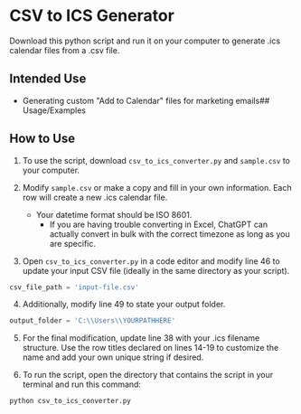 
# CSV to ICS Generator

Download this python script and run it on your computer to generate .ics calendar files from a .csv file.


## Intended Use

- Generating custom "Add to Calendar" files for marketing emails## Usage/Examples

## How to Use

1. To use the script, download `csv_to_ics_converter.py` and `sample.csv` to your computer.

2. Modify `sample.csv` or make a copy and fill in your own information. Each row will create a new .ics calendar file.
    - Your datetime format should be ISO 8601.
      - If you are having trouble converting in Excel, ChatGPT can actually convert in bulk with the correct timezone as long as you are specific.

3. Open `csv_to_ics_converter.py` in a code editor and modify line 46 to update your input CSV file (ideally in the same directory as your script).
```python
csv_file_path = 'input-file.csv'
```

4. Additionally, modify line 49 to state your output folder. 
```python
output_folder = 'C:\\Users\\YOURPATHHERE'
```

5. For the final modification, update line 38 with your .ics filename structure. Use the row titles declared on lines 14-19 to customize the name and add your own unique string if desired.

6. To run the script, open the directory that contains the script in your terminal and run this command:
```python
python csv_to_ics_converter.py
```
